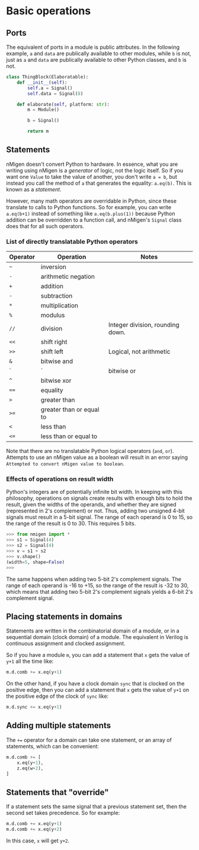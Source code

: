# Basic operations

## Ports

The equivalent of ports in a module is public attributes. In the following example, `a` and `data` are publically available to other modules, while `b` is not, just as `a` and `data` are publically available to other Python classes, and `b` is not.

```python
class ThingBlock(Elaboratable):
    def __init__(self):
        self.a = Signal()
        self.data = Signal(8)

    def elaborate(self, platform: str):
        m = Module()

        b = Signal()

        return m
```

## Statements

nMigen doesn't convert Python to hardware. In essence, what you are writing using nMigen is a _generator_ of logic, not the logic itself. So if you want one `Value` to take the value of another, you don't write `a = b`, but instead you call the method of `a` that generates the equality: `a.eq(b)`. This is known as a _statement_.

However, many math operators are overridable in Python, since these translate to calls to Python functions. So for example, you can write `a.eq(b+1)` instead of something like `a.eq(b.plus(1))` because Python addition can be overridden to a function call, and nMigen's `Signal` class does that for all such operators.

### List of directly translatable Python operators

| Operator | Operation                | Notes                            |
| -------- | ------------------------ | -------------------------------- |
| `~`      | inversion                |
| `-`      | arithmetic negation      |
| `+`      | addition                 |
| `-`      | subtraction              |
| `*`      | multiplication           |
| `%`      | modulus                  |
| `//`     | division                 | Integer division, rounding down. |
| `<<`     | shift right              |
| `>>`     | shift left               | Logical, not arithmetic          |
| `&`      | bitwise and              |
| `|`      | bitwise or               |
| `^`      | bitwise xor              |
| `==`     | equality                 |
| `>`      | greater than             |
| `>=`     | greater than or equal to |
| `<`      | less than                |
| `<=`     | less than or equal to    |

Note that there are no translatable Python logical operators (`and`, `or`). Attempts to use an nMigen value as a boolean will result in an error saying `Attempted to convert nMigen value to boolean`.

### Effects of operations on result width

Python's integers are of potentially infinite bit width. In keeping with this philosophy, operations on signals create results with enough bits to hold the result, given the widths of the operands, and whether they are signed (represented in 2's complement) or not. Thus, adding two unsigned 4-bit signals must result in a 5-bit signal. The range of each operand is 0 to 15, so the range of the result is 0 to 30. This requires 5 bits.

```python
>>> from nmigen import *
>>> s1 = Signal(4)
>>> s2 = Signal(4)
>>> v = s1 + s2
>>> v.shape()
(width=5, shape=False)
>>>
```

The same happens when adding two 5-bit 2's complement signals. The range of each operand is -16 to +15, so the range of the result is -32 to 30, which means that adding two 5-bit 2's complement signals yields a 6-bit 2's complement signal.

## Placing statements in domains

Statements are written in the combinatorial domain of a module, or in a sequential domain (clock domain) of a module. The equivalent in Verilog is continuous assignment and clocked assignment.

So if you have a module `m`, you can add a statement that `x` gets the value of `y+1` all the time like:

```python
m.d.comb += x.eq(y+1)
```

On the other hand, if you have a clock domain `sync` that is clocked on the positive edge, then you can add a statement that `x` gets the value of `y+1` on the positive edge of the clock of `sync` like:

```python
m.d.sync += x.eq(y+1)
```

## Adding multiple statements

The `+=` operator for a domain can take one statement, or an array of statements, which can be convenient:

```python
m.d.comb += [
    x.eq(y+1),
    z.eq(w+2),
]
```

## Statements that "override"

If a statement sets the same signal that a previous statement set, then the second set takes precedence. So for example:

```python
m.d.comb += x.eq(y+1)
m.d.comb += x.eq(y+2)
```

In this case, `x` will get `y+2`.
